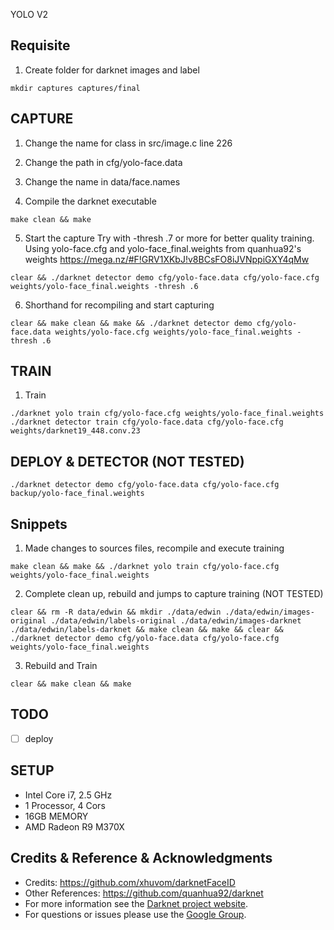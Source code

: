 YOLO V2

## Requisite
1. Create folder for darknet images and label
```
mkdir captures captures/final
```



## CAPTURE 
1. Change the name for class in src/image.c line 226

2. Change the path in cfg/yolo-face.data 

3. Change the name in data/face.names

4. Compile the darknet executable
```
make clean && make
```
5. Start the capture
Try with -thresh .7 or more for better quality training. Using yolo-face.cfg and yolo-face_final.weights from quanhua92's weights https://mega.nz/#F!GRV1XKbJ!v8BCsFO8iJVNppiGXY4qMw
```
clear && ./darknet detector demo cfg/yolo-face.data cfg/yolo-face.cfg weights/yolo-face_final.weights -thresh .6
``` 
6. Shorthand for recompiling and start capturing
```
clear && make clean && make && ./darknet detector demo cfg/yolo-face.data weights/yolo-face.cfg weights/yolo-face_final.weights -thresh .6
``` 



## TRAIN
1. Train
```
./darknet yolo train cfg/yolo-face.cfg weights/yolo-face_final.weights
./darknet detector train cfg/yolo-face.data cfg/yolo-face.cfg weights/darknet19_448.conv.23
```

## DEPLOY & DETECTOR (NOT TESTED)
```
./darknet detector demo cfg/yolo-face.data cfg/yolo-face.cfg backup/yolo-face_final.weights
```



## Snippets
1. Made changes to sources files, recompile and execute training
```
make clean && make && ./darknet yolo train cfg/yolo-face.cfg weights/yolo-face_final.weights 
```

2. Complete clean up, rebuild and jumps to capture training (NOT TESTED)
```
clear && rm -R data/edwin && mkdir ./data/edwin ./data/edwin/images-original ./data/edwin/labels-original ./data/edwin/images-darknet ./data/edwin/labels-darknet && make clean && make && clear && ./darknet detector demo cfg/yolo-face.data cfg/yolo-face.cfg weights/yolo-face_final.weights
```

3. Rebuild and Train
```
clear && make clean && make
```

## TODO
- [ ] deploy

## SETUP
* Intel Core i7, 2.5 GHz
* 1 Processor, 4 Cors
* 16GB MEMORY
* AMD Radeon R9 M370X

## Credits & Reference & Acknowledgments 
* Credits: https://github.com/xhuvom/darknetFaceID
* Other References: https://github.com/quanhua92/darknet
* For more information see the [Darknet project website](http://pjreddie.com/darknet).
* For questions or issues please use the [Google Group](https://groups.google.com/forum/#!forum/darknet).
